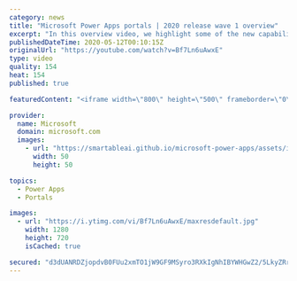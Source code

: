 ```yaml
---
category: news
title: "Microsoft Power Apps portals | 2020 release wave 1 overview"
excerpt: "In this overview video, we highlight some of the new capabilities included in the latest update to Microsoft Power Apps portals.     Here are the capabilities covered:   •    Power BI integration, so you can quickly add Power BI reports, tables, and dashboards to your portals without coding.  •    Themes"
publishedDateTime: 2020-05-12T00:10:15Z
originalUrl: "https://youtube.com/watch?v=Bf7Ln6uAwxE"
type: video
quality: 154
heat: 154
published: true

featuredContent: "<iframe width=\"800\" height=\"500\" frameborder=\"0\" src=\"https://www.youtube.com/embed/Bf7Ln6uAwxE\" allow=\"accelerometer; autoplay; encrypted-media; gyroscope; picture-in-picture\" allowfullscreen></iframe>"

provider:
  name: Microsoft
  domain: microsoft.com
  images:
    - url: "https://smartableai.github.io/microsoft-power-apps/assets/images/organizations/microsoft.com-50x50.jpg"
      width: 50
      height: 50

topics:
  - Power Apps
  - Portals

images:
  - url: "https://i.ytimg.com/vi/Bf7Ln6uAwxE/maxresdefault.jpg"
    width: 1280
    height: 720
    isCached: true

secured: "d3dUANRDZjopdvB0FUu2xmTO1jW9GF9MSyro3RXkIgNhIBYWHGwZ2/5LkyZRr3F8gaz7TeXR6X+rWtQxh4uGo4FoVFiajTQttzTGx0frab2h9a+MuSJRQuzOGeWfldeFzxZd4vfF9/D0FfW2jSwsatav2S/DZh5XuB9S3x9e5bat54l+lQjSovN3iKuRhtlt3u73xm49KY4QDd+He5t26V4xJyvlX4l3b3DyGukhGZ4J325Q/2Se1PCLdbVF3uRFqqrwcEipIhY+mRAZZ8H4MHke7e1yjQBuKXmWlHkMWv2gqgVVoeWNdDICs5B5hOh+ka7HGiEDQO3mIsSu7E7IDjlcHBF15rqV5cByNsP4K6w1rD4HZWWygVHX/nNC9zaM2xUC1Kuy0iAvPrFBDSfE/v1ej+tSK/q/YQpcy5QEC9NZStjWX6X/48rSIfZiaxKK;m+dodztMdP8HvzoB1f/QPw=="
---
```


